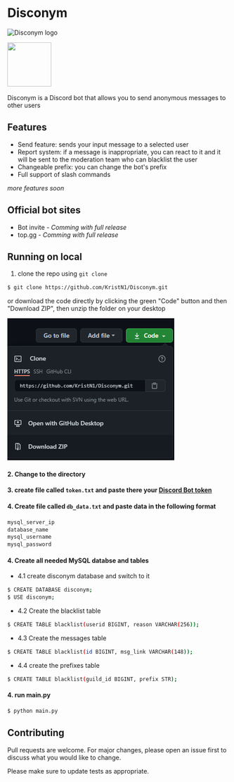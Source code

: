 # Disconym

![Disconym logo](https://github.com/KristN1/Disconym/blob/main/imgs/main_logo.png?raw=true=100x100)

<img src="https://github.com/KristN1/Disconym/blob/main/imgs/main_logo.png?raw=true" width="100" height="100">

Disconym is a Discord bot that allows you to send anonymous messages to other users

## Features

- Send feature: sends your input message to a selected user
- Report system: if a message is inappropriate, you can react to it and it will be sent to the moderation team who can blacklist the user
- Changeable prefix: you can change the bot's prefix
- Full support of slash commands

*more features soon*
 
## Official bot sites

- Bot invite - *Comming with full release*
- top.gg - *Comming with full release* 

## Running on local

1. clone the repo using `git clone`
```bash
$ git clone https://github.com/KristN1/Disconym.git
```
or download the code directly by clicking the green "Code" button and then "Download ZIP", then unzip the folder on your desktop

![How to download zip](https://github.com/KristN1/Disconym/blob/main/imgs/how-to-download.PNG?raw=true)



#### 2. Change to the directory
#### 3. create file called `token.txt` and paste there your [Discord Bot token](http://discord.com/developers)
#### 4. Create file called `db_data.txt` and paste data in the following format
```bash
mysql_server_ip
database_name
mysql_username
mysql_password
```

#### 4. Create all needed MySQL databse and tables

 - 4.1 create disconym database and switch to it
```bash
$ CREATE DATABASE disconym;
$ USE disconym;
```

 - 4.2 Create the blacklist table
```bash
$ CREATE TABLE blacklist(userid BIGINT, reason VARCHAR(256));
```
 - 4.3 Create the messages table
```bash
$ CREATE TABLE blacklist(id BIGINT, msg_link VARCHAR(148));
```
 - 4.4 create the prefixes table
```bash
$ CREATE TABLE blacklist(guild_id BIGINT, prefix STR);
```

#### 4. run main.py
```bash
$ python main.py
```

## Contributing
Pull requests are welcome. For major changes, please open an issue first to discuss what you would like to change.

Please make sure to update tests as appropriate.